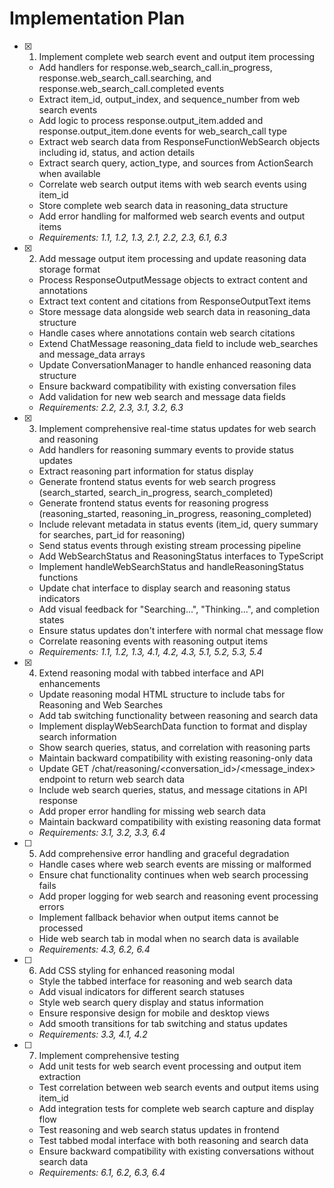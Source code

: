 # Implementation Plan

- [x] 1. Implement complete web search event and output item processing





  - Add handlers for response.web_search_call.in_progress, response.web_search_call.searching, and response.web_search_call.completed events
  - Extract item_id, output_index, and sequence_number from web search events
  - Add logic to process response.output_item.added and response.output_item.done events for web_search_call type
  - Extract web search data from ResponseFunctionWebSearch objects including id, status, and action details
  - Extract search query, action_type, and sources from ActionSearch when available
  - Correlate web search output items with web search events using item_id
  - Store complete web search data in reasoning_data structure
  - Add error handling for malformed web search events and output items
  - _Requirements: 1.1, 1.2, 1.3, 2.1, 2.2, 2.3, 6.1, 6.3_

- [x] 2. Add message output item processing and update reasoning data storage format





  - Process ResponseOutputMessage objects to extract content and annotations
  - Extract text content and citations from ResponseOutputText items
  - Store message data alongside web search data in reasoning_data structure
  - Handle cases where annotations contain web search citations
  - Extend ChatMessage reasoning_data field to include web_searches and message_data arrays
  - Update ConversationManager to handle enhanced reasoning data structure
  - Ensure backward compatibility with existing conversation files
  - Add validation for new web search and message data fields
  - _Requirements: 2.2, 2.3, 3.1, 3.2, 6.3_

- [x] 3. Implement comprehensive real-time status updates for web search and reasoning





  - Add handlers for reasoning summary events to provide status updates
  - Extract reasoning part information for status display
  - Generate frontend status events for web search progress (search_started, search_in_progress, search_completed)
  - Generate frontend status events for reasoning progress (reasoning_started, reasoning_in_progress, reasoning_completed)
  - Include relevant metadata in status events (item_id, query summary for searches, part_id for reasoning)
  - Send status events through existing stream processing pipeline
  - Add WebSearchStatus and ReasoningStatus interfaces to TypeScript
  - Implement handleWebSearchStatus and handleReasoningStatus functions
  - Update chat interface to display search and reasoning status indicators
  - Add visual feedback for "Searching...", "Thinking...", and completion states
  - Ensure status updates don't interfere with normal chat message flow
  - Correlate reasoning events with reasoning output items
  - _Requirements: 1.1, 1.2, 1.3, 4.1, 4.2, 4.3, 5.1, 5.2, 5.3, 5.4_

- [x] 4. Extend reasoning modal with tabbed interface and API enhancements





  - Update reasoning modal HTML structure to include tabs for Reasoning and Web Searches
  - Add tab switching functionality between reasoning and search data
  - Implement displayWebSearchData function to format and display search information
  - Show search queries, status, and correlation with reasoning parts
  - Maintain backward compatibility with existing reasoning-only data
  - Update GET /chat/reasoning/<conversation_id>/<message_index> endpoint to return web search data
  - Include web search queries, status, and message citations in API response
  - Add proper error handling for missing web search data
  - Maintain backward compatibility with existing reasoning data format
  - _Requirements: 3.1, 3.2, 3.3, 6.4_

- [ ] 5. Add comprehensive error handling and graceful degradation
  - Handle cases where web search events are missing or malformed
  - Ensure chat functionality continues when web search processing fails
  - Add proper logging for web search and reasoning event processing errors
  - Implement fallback behavior when output items cannot be processed
  - Hide web search tab in modal when no search data is available
  - _Requirements: 4.3, 6.2, 6.4_

- [ ] 6. Add CSS styling for enhanced reasoning modal
  - Style the tabbed interface for reasoning and web search data
  - Add visual indicators for different search statuses
  - Style web search query display and status information
  - Ensure responsive design for mobile and desktop views
  - Add smooth transitions for tab switching and status updates
  - _Requirements: 3.3, 4.1, 4.2_

- [ ] 7. Implement comprehensive testing
  - Add unit tests for web search event processing and output item extraction
  - Test correlation between web search events and output items using item_id
  - Add integration tests for complete web search capture and display flow
  - Test reasoning and web search status updates in frontend
  - Test tabbed modal interface with both reasoning and search data
  - Ensure backward compatibility with existing conversations without search data
  - _Requirements: 6.1, 6.2, 6.3, 6.4_